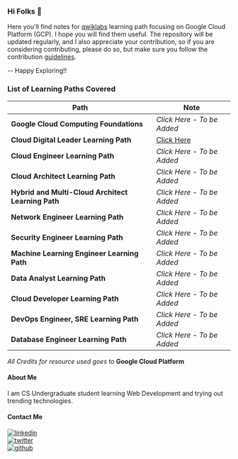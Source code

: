 ### Hi Folks 👋

Here you'll find notes for [qwiklabs](https://www.cloudskillsboost.google/) learning path focusing on Google Cloud Platform (GCP). I hope you will find them useful. The repository will be updated regularly, and I also appreciate your contribution, so if you are considering contributing, please do so, but make sure you follow the contribution [guidelines](./Contribution.md).

-- Happy Exploring!!

### List of Learning Paths Covered

| Path  | Note |
| ----- | ----- |
| **Google Cloud Computing Foundations** | *Click Here - To be Added* |
| **Cloud Digital Leader Learning Path** | [Click Here](./Cloud-Digital-Leader-Learning-Path) |
| **Cloud Engineer Learning Path** | *Click Here - To be Added* |
| **Cloud Architect Learning Path** | *Click Here - To be Added* |
| **Hybrid and Multi-Cloud Architect Learning Path** | *Click Here - To be Added* |
| **Network Engineer Learning Path** | *Click Here - To be Added* |
| **Security Engineer Learning Path** | *Click Here - To be Added* |
| **Machine Learning Engineer Learning Path** | *Click Here - To be Added* |
| **Data Analyst Learning Path** | *Click Here - To be Added* |
| **Cloud Developer Learning Path** | *Click Here - To be Added* |
| **DevOps Engineer, SRE Learning Path** | *Click Here - To be Added* |
| **Database Engineer Learning Path** | *Click Here - To be Added* |

*All Credits for resource used goes to* **Google Cloud Platform**

#### About Me

I am CS Undergraduate student learning Web Development and trying out trending technologies.      

#### Contact Me

[![linkedin](https://img.shields.io/badge/linkedin-0A66C2?style=for-the-badge&logo=linkedin&logoColor=white)](https://www.linkedin.com/in/thisiskushalgupta/)      
[![twitter](https://img.shields.io/badge/twitter-1DA1F2?style=for-the-badge&logo=twitter&logoColor=white)](https://twitter.com/thisis_kushal)      
[![github](https://img.shields.io/badge/github-0d1117?style=for-the-badge&logo=github&logoColor=white)](https://github.com/thisiskushal31/)   